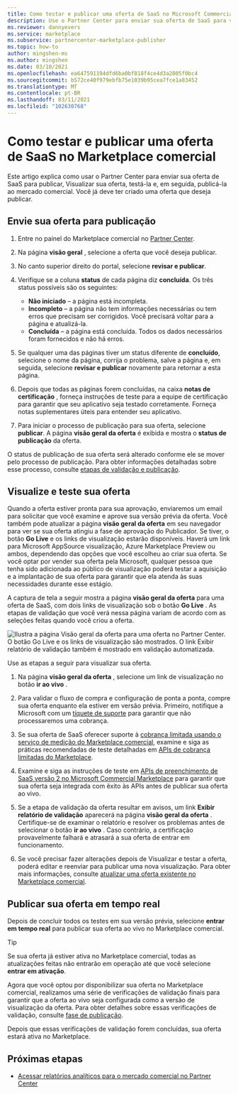 ```yaml
---
title: Como testar e publicar uma oferta de SaaS no Microsoft Commercial Marketplace
description: Use o Partner Center para enviar sua oferta de SaaS para visualizar, Visualizar sua oferta, testar e, em seguida, publicá-la no Microsoft Commercial Marketplace.
ms.reviewer: dannyevers
ms.service: marketplace
ms.subservice: partnercenter-marketplace-publisher
ms.topic: how-to
author: mingshen-ms
ms.author: mingshen
ms.date: 03/10/2021
ms.openlocfilehash: ea647591194dfd6ba0bf818f4ce4d3a2005f0bc4
ms.sourcegitcommit: b572ce40f979ebfb75e1039b95cea7fce1a83452
ms.translationtype: MT
ms.contentlocale: pt-BR
ms.lasthandoff: 03/11/2021
ms.locfileid: "102630768"
---
```

# <a name="how-to-test-and-publish-a-saas-offer-to-the-commercial-marketplace"></a>Como testar e publicar uma oferta de SaaS no Marketplace comercial

Este artigo explica como usar o Partner Center para enviar sua oferta de SaaS para publicar, Visualizar sua oferta, testá-la e, em seguida, publicá-la ao mercado comercial. Você já deve ter criado uma oferta que deseja publicar.

## <a name="submit-your-offer-for-publishing"></a>Envie sua oferta para publicação

1. Entre no painel do Marketplace comercial no [Partner Center](https://partner.microsoft.com/dashboard/commercial-marketplace/overview).
1. Na página **visão geral** , selecione a oferta que você deseja publicar.
1. No canto superior direito do portal, selecione **revisar e publicar**.
2. Verifique se a coluna **status** de cada página diz **concluída**. Os três status possíveis são os seguintes:

   - **Não iniciado** – a página está incompleta.
   - **Incompleto** – a página não tem informações necessárias ou tem erros que precisam ser corrigidos. Você precisará voltar para a página e atualizá-la.
   - **Concluída** – a página está concluída. Todos os dados necessários foram fornecidos e não há erros.

1. Se qualquer uma das páginas tiver um status diferente de **concluído**, selecione o nome da página, corrija o problema, salve a página e, em seguida, selecione **revisar e publicar** novamente para retornar a esta página.
1. Depois que todas as páginas forem concluídas, na caixa **notas de certificação** , forneça instruções de teste para a equipe de certificação para garantir que seu aplicativo seja testado corretamente. Forneça notas suplementares úteis para entender seu aplicativo.
1. Para iniciar o processo de publicação para sua oferta, selecione **publicar**. A página **visão geral da oferta** é exibida e mostra o **status de publicação** da oferta.

O status de publicação de sua oferta será alterado conforme ele se mover pelo processo de publicação. Para obter informações detalhadas sobre esse processo, consulte [etapas de validação e publicação](review-publish-offer.md#validation-and-publishing-steps).

## <a name="preview-and-test-your-offer"></a>Visualize e teste sua oferta

Quando a oferta estiver pronta para sua aprovação, enviaremos um email para solicitar que você examine e aprove sua versão prévia da oferta. Você também pode atualizar a página **visão geral da oferta** em seu navegador para ver se sua oferta atingiu a fase de aprovação do Publicador. Se tiver, o botão **Go Live** e os links de visualização estarão disponíveis. Haverá um link para Microsoft AppSource visualização, Azure Marketplace Preview ou ambos, dependendo das opções que você escolheu ao criar sua oferta. Se você optar por vender sua oferta pela Microsoft, qualquer pessoa que tenha sido adicionada ao público de visualização poderá testar a aquisição e a implantação de sua oferta para garantir que ela atenda às suas necessidades durante esse estágio.

A captura de tela a seguir mostra a página **visão geral da oferta** para uma oferta de SaaS, com dois links de visualização sob o botão **Go Live** . As etapas de validação que você verá nessa página variam de acordo com as seleções feitas quando você criou a oferta.

![Ilustra a página Visão geral da oferta para uma oferta no Partner Center. O botão Go Live e os links de visualização são mostrados. O link Exibir relatório de validação também é mostrado em validação automatizada.](./media/review-publish-offer/publish-status-saas.png)

Use as etapas a seguir para visualizar sua oferta.

1. Na página **visão geral da oferta** , selecione um link de visualização no botão **ir ao vivo** .

1. Para validar o fluxo de compra e configuração de ponta a ponta, compre sua oferta enquanto ela estiver em versão prévia. Primeiro, notifique a Microsoft com um [tíquete de suporte](https://aka.ms/marketplacesupport) para garantir que não processaremos uma cobrança.

1. Se sua oferta de SaaS oferecer suporte à [cobrança limitada usando o serviço de medição do Marketplace comercial](./partner-center-portal/saas-metered-billing.md), examine e siga as práticas recomendadas de teste detalhadas em [APIs de cobrança limitadas do Marketplace](./partner-center-portal/marketplace-metering-service-apis.md#development-and-testing-best-practices).

1. Examine e siga as instruções de teste em [APIs de preenchimento de SaaS versão 2 no Microsoft Commercial Marketplace](./partner-center-portal/pc-saas-fulfillment-api-v2.md#development-and-testing) para garantir que sua oferta seja integrada com êxito às APIs antes de publicar sua oferta ao vivo.

1. Se a etapa de validação da oferta resultar em avisos, um link **Exibir relatório de validação** aparecerá na página **visão geral da oferta** . Certifique-se de examinar o relatório e resolver os problemas antes de selecionar o botão **ir ao vivo** . Caso contrário, a certificação provavelmente falhará e atrasará a sua oferta de entrar em funcionamento.

1. Se você precisar fazer alterações depois de Visualizar e testar a oferta, poderá editar e reenviar para publicar uma nova visualização. Para obter mais informações, consulte [atualizar uma oferta existente no Marketplace comercial](./partner-center-portal/update-existing-offer.md).

## <a name="publish-your-offer-live"></a>Publicar sua oferta em tempo real

Depois de concluir todos os testes em sua versão prévia, selecione **entrar em tempo real** para publicar sua oferta ao vivo no Marketplace comercial.

   > [!TIP]
   > Se sua oferta já estiver ativa no Marketplace comercial, todas as atualizações feitas não entrarão em operação até que você selecione **entrar em ativação**.

Agora que você optou por disponibilizar sua oferta no Marketplace comercial, realizamos uma série de verificações de validação finais para garantir que a oferta ao vivo seja configurada como a versão de visualização da oferta. Para obter detalhes sobre essas verificações de validação, consulte [fase de publicação](review-publish-offer.md#publish-phase).

Depois que essas verificações de validação forem concluídas, sua oferta estará ativa no Marketplace.

## <a name="next-steps"></a>Próximas etapas

- [Acessar relatórios analíticos para o mercado comercial no Partner Center](./partner-center-portal/analytics.md)
